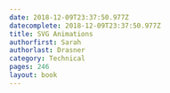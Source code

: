 ```yaml
---
date: 2018-12-09T23:37:50.977Z
datecomplete: 2018-12-09T23:37:50.977Z
title: SVG Animations
authorfirst: Sarah
authorlast: Drasner
category: Technical
pages: 246
layout: book
---
```


